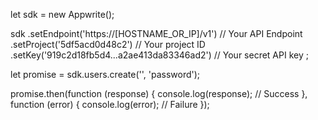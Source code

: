 let sdk = new Appwrite();

sdk
    .setEndpoint('https://[HOSTNAME_OR_IP]/v1') // Your API Endpoint
    .setProject('5df5acd0d48c2') // Your project ID
    .setKey('919c2d18fb5d4...a2ae413da83346ad2') // Your secret API key
;

let promise = sdk.users.create('', 'password');

promise.then(function (response) {
    console.log(response); // Success
}, function (error) {
    console.log(error); // Failure
});